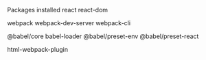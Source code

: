 Packages installed
 react
 react-dom

 webpack 
 webpack-dev-server 
 webpack-cli

@babel/core 
babel-loader 
@babel/preset-env 
@babel/preset-react 


html-webpack-plugin